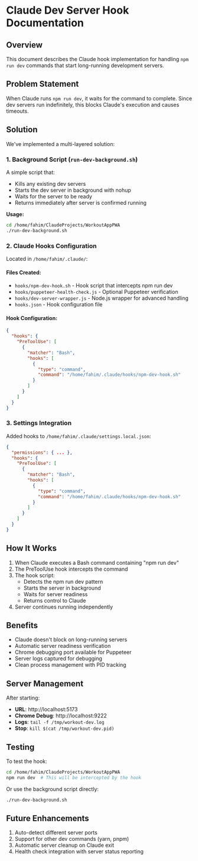 # Claude Dev Server Hook Documentation

## Overview

This document describes the Claude hook implementation for handling `npm run dev` commands that start long-running development servers.

## Problem Statement

When Claude runs `npm run dev`, it waits for the command to complete. Since dev servers run indefinitely, this blocks Claude's execution and causes timeouts.

## Solution

We've implemented a multi-layered solution:

### 1. Background Script (`run-dev-background.sh`)

A simple script that:
- Kills any existing dev servers
- Starts the dev server in background with nohup
- Waits for the server to be ready
- Returns immediately after server is confirmed running

**Usage:**
```bash
cd /home/fahim/ClaudeProjects/WorkoutAppPWA
./run-dev-background.sh
```

### 2. Claude Hooks Configuration

Located in `/home/fahim/.claude/`:

#### Files Created:
- `hooks/npm-dev-hook.sh` - Hook script that intercepts npm run dev
- `hooks/puppeteer-health-check.js` - Optional Puppeteer verification
- `hooks/dev-server-wrapper.js` - Node.js wrapper for advanced handling
- `hooks.json` - Hook configuration file

#### Hook Configuration:
```json
{
  "hooks": {
    "PreToolUse": [
      {
        "matcher": "Bash",
        "hooks": [
          {
            "type": "command",
            "command": "/home/fahim/.claude/hooks/npm-dev-hook.sh"
          }
        ]
      }
    ]
  }
}
```

### 3. Settings Integration

Added hooks to `/home/fahim/.claude/settings.local.json`:
```json
{
  "permissions": { ... },
  "hooks": {
    "PreToolUse": [
      {
        "matcher": "Bash",
        "hooks": [
          {
            "type": "command",
            "command": "/home/fahim/.claude/hooks/npm-dev-hook.sh"
          }
        ]
      }
    ]
  }
}
```

## How It Works

1. When Claude executes a Bash command containing "npm run dev"
2. The PreToolUse hook intercepts the command
3. The hook script:
   - Detects the npm run dev pattern
   - Starts the server in background
   - Waits for server readiness
   - Returns control to Claude
4. Server continues running independently

## Benefits

- Claude doesn't block on long-running servers
- Automatic server readiness verification
- Chrome debugging port available for Puppeteer
- Server logs captured for debugging
- Clean process management with PID tracking

## Server Management

After starting:
- **URL**: http://localhost:5173
- **Chrome Debug**: http://localhost:9222
- **Logs**: `tail -f /tmp/workout-dev.log`
- **Stop**: `kill $(cat /tmp/workout-dev.pid)`

## Testing

To test the hook:
```bash
cd /home/fahim/ClaudeProjects/WorkoutAppPWA
npm run dev  # This will be intercepted by the hook
```

Or use the background script directly:
```bash
./run-dev-background.sh
```

## Future Enhancements

1. Auto-detect different server ports
2. Support for other dev commands (yarn, pnpm)
3. Automatic server cleanup on Claude exit
4. Health check integration with server status reporting